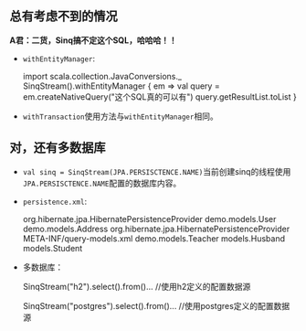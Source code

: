 ## 总有考虑不到的情况
__A君：二货，Sinq搞不定这个SQL，哈哈哈！！__
+ `withEntityManager`:

    import scala.collection.JavaConversions._
    SinqStream().withEntityManager {
      em =>
        val query = em.createNativeQuery("这个SQL真的可以有")
        query.getResultList.toList
    }

+ `withTransaction`使用方法与`withEntityManager`相同。

## 对，还有多数据库
+ `val sinq = SinqStream(JPA.PERSISCTENCE.NAME)`当前创建sinq的线程使用`JPA.PERSISCTENCE.NAME`配置的数据库内容。
+ `persistence.xml`:

    <?xml version="1.0" encoding="UTF-8"?>
    <persistence version="2.0" xmlns="http://java.sun.com/xml/ns/persistence"
                 xmlns:xsi="http://www.w3.org/2001/XMLSchema-instance"
                 xsi:schemaLocation="http://java.sun.com/xml/ns/persistence http://java.sun.com/xml/ns/persistence/persistence_2_0.xsd">
        <persistence-unit name="h2" transaction-type="RESOURCE_LOCAL">
            <provider>org.hibernate.jpa.HibernatePersistenceProvider</provider>
            <class>demo.models.User</class>
            <class>demo.models.Address</class>
            <properties>
                <property name="hibernate.connection.provider_class" value="support.DruidConnectionProvider"/>
                <property name="driverClassName" value="org.h2.Driver"/>
                <property name="url" value="jdbc:h2:~/test"/>
                <property name="username" value="sa"/>
                <property name="password" value=""/>
                <!-- hibernate -->
                <property name="hibernate.dialect" value="org.hibernate.dialect.H2Dialect"/>
                <property name="hibernate.hbm2ddl.auto" value="update"/>
            </properties>
        </persistence-unit>
        <persistence-unit name="postgres" transaction-type="RESOURCE_LOCAL">
            <provider>org.hibernate.jpa.HibernatePersistenceProvider</provider>
            <mapping-file>META-INF/query-models.xml</mapping-file>
            <class>demo.models.Teacher</class>
            <class>models.Husband</class>
            <class>models.Student</class>
            <properties>
                <property name="hibernate.connection.provider_class" value="support.DruidConnectionProvider"/>
                <property name="driverClassName" value="org.postgres.Driver"/>
                <property name="url" value="jdbc:postgres://localhost:5432/test"/>
                <property name="username" value="postgres"/>
                <property name="password" value=""/>
                <!-- hibernate -->
                <property name="hibernate.dialect" value="org.hibernate.dialect.PostgreSQL9Dialect"/>
                <property name="hibernate.hbm2ddl.auto" value="update"/>
            </properties>
        </persistence-unit>
    </persistence>

+ 多数据库：

    SinqStream("h2").select().from()...         //使用h2定义的配置数据源

    SinqStream("postgres").select().from()...   //使用postgres定义的配置数据源
